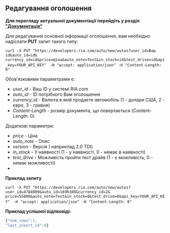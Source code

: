 ## Редагування оголошення

**Для перегляду актуальної документації перейдіть у розділ ["Документація"](https://developers.ria.com/docs/)**

Для редагування основної інформації оголошення, вам необхідно надіслати **PUT** запит такого типу:

`curl -X PUT "https://developers.ria.com/auto/new/autos?user_id=Ваш id&auto_id=id&`
`currency_id=id&price=Ціна&auto_note=Test&in_stock=id&test_drive=id&api_key=YOUR_API_KEY"`
` -H "accept: application/json" -H "Content-Length: 0"`

Обов'язковими параметрами є:
- *user_id* - Ваш ID у системі RIA.com
- *auto_id* - ID потрібного Вам оголошення
- *currency_id* - Валюта в якій продаєте автомобіль (1 - долари США, 2 - євро, 3 - гривня)
- *Content-Length* - розмір документа, що повертається (Content-Length: 0)

Додаткові параметри:
- *price* - Ціна
- *auto_note* - Опис
- *version* - Версія ( наприклад 2.0 TDI)
- *in_stock* - У наявності   (1 - у наявності, 0 - немає в наявності)
- *test_drive* - Можливість пройти тест драйв (1 - є можливість, 0 - немає можливості)
- 
**Приклад запиту**

`curl -X PUT "https://developers.ria.com/auto/new/autos?user_id=4784009&auto_id=1696388&currency_id=2&`
`price=55000&auto_note=Test&in_stock=0&test_drive=0&api_key=YOUR_API_KEY"`
` -H "accept: application/json" -H "Content-Length: 0"`

**Приклад успішної відпвовіді:**

```javascript
{"num_rows":1,
"last_insert_id":0}
```
